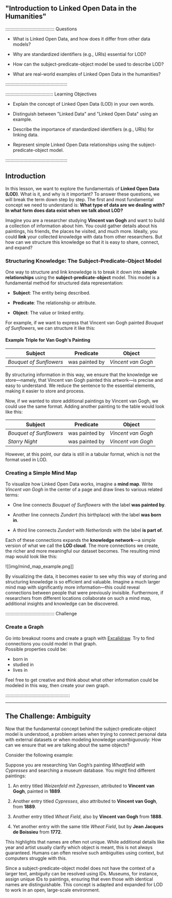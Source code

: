 ## "Introduction to Linked Open Data in the Humanities"

:::::::::::::::::::::::::::::::::::::: Questions

- What is Linked Open Data, and how does it differ from other data models?

- Why are standardized identifiers (e.g., URIs) essential for LOD?

- How can the subject-predicate-object model be used to describe LOD?

- What are real-world examples of Linked Open Data in the humanities?

::::::::::::::::::::::::::::::::::::::::::::::::

::::::::::::::::::::::::::::::::::::: Learning Objectives

- Explain the concept of Linked Open Data (LOD) in your own words.

- Distinguish between "Linked Data" and "Linked Open Data" using an example.

- Describe the importance of standardized identifiers (e.g., URIs) for linking data.

- Represent simple Linked Open Data relationships using the subject-predicate-object model.

::::::::::::::::::::::::::::::::::::::::::::::::

## Introduction

In this lesson, we want to explore the fundamentals of **Linked Open Data (LOD)**. What is it, and why is it important? To answer these questions, we will break the term down step by step. The first and most fundamental concept we need to understand is: **What type of data are we dealing with? In what form does data exist when we talk about LOD?**  

Imagine you are a researcher studying **Vincent van Gogh** and want to build a collection of information about him. You could gather details about his paintings, his friends, the places he visited, and much more. Ideally, you could **link** your collected knowledge with data from other researchers. But how can we structure this knowledge so that it is easy to share, connect, and expand?  

### Structuring Knowledge: The Subject-Predicate-Object Model  

One way to structure and link knowledge is to break it down into **simple relationships** using the **subject-predicate-object** model. This model is a fundamental method for structured data representation:  

- **Subject**: The entity being described.  

- **Predicate**: The relationship or attribute.  

- **Object**: The value or linked entity.  

For example, if we want to express that Vincent van Gogh painted *Bouquet of Sunflowers*, we can structure it like this:  

#### Example Triple for Van Gogh's Painting  

| Subject                 | Predicate      | Object             |
| ----------------------- | -------------- | ------------------ |
| *Bouquet of Sunflowers* | was painted by | *Vincent van Gogh* |

By structuring information in this way, we ensure that the knowledge we store—namely, that Vincent van Gogh painted this artwork—is precise and easy to understand. We reduce the sentence to the essential elements, making it easier to store and process.  

Now, if we wanted to store additional paintings by Vincent van Gogh, we could use the same format. Adding another painting to the table would look like this:  

| Subject                 | Predicate      | Object             |
| ----------------------- | -------------- | ------------------ |
| *Bouquet of Sunflowers* | was painted by | *Vincent van Gogh* |
| *Starry Night*          | was painted by | *Vincent van Gogh* |

However, at this point, our data is still in a tabular format, which is not the format used in LOD.  

### Creating a Simple Mind Map  

To visualize how Linked Open Data works, imagine a **mind map**. Write *Vincent van Gogh* in the center of a page and draw lines to various related terms:  

- One line connects *Bouquet of Sunflowers* with the label **was painted by**.  

- Another line connects *Zundert* (his birthplace) with the label **was born in**.  

- A third line connects *Zundert* with *Netherlands* with the label **is part of**.  

Each of these connections expands the **knowledge network**—a simple version of what we call the **LOD cloud**. The more connections we create, the richer and more meaningful our dataset becomes. The resulting mind map would look like this:  

![[img/mind_map_example.png]]  

By visualizing the data, it becomes easier to see why this way of storing and structuring knowledge is so efficient and valuable. Imagine a much larger mind map with significantly more information—this could reveal connections between people that were previously invisible. Furthermore, if researchers from different locations collaborate on such a mind map, additional insights and knowledge can be discovered.  

:::::::::::::::::::::::::::::::::::::: Challenge  

### Create a Graph  

Go into breakout rooms and create a graph with [Excalidraw](https://excalidraw.com/). Try to find connections you could model in that graph.  
Possible properties could be:  

- born in  
- studied in  
- lives in  

Feel free to get creative and think about what other information could be modeled in this way, then create your own graph.  

::::::::::::::::::::::::::::::::::::::::::::::::::  

---

## The Challenge: Ambiguity  

Now that the fundamental concept behind the subject-predicate-object model is understood, a problem arises when trying to connect personal data with external datasets or when modeling knowledge unambiguously: How can we ensure that we are talking about the same objects?  

Consider the following example:  

Suppose you are researching Van Gogh’s painting *Wheatfield with Cypresses* and searching a museum database. You might find different paintings:  

1. An entry titled *Weizenfeld mit Zypressen*, attributed to **Vincent van Gogh**, painted in **1889**.  

2. Another entry titled *Cypresses*, also attributed to **Vincent van Gogh**, from **1889**.  

3. Another entry titled *Wheat Field*, also by **Vincent van Gogh** from **1888**.  

4. Yet another entry with the same title *Wheat Field*, but by **Jean Jacques de Boissieu** from **1772**.  

This highlights that names are often not unique. While additional details like year and artist usually clarify which object is meant, this is not always guaranteed. Humans can often resolve such ambiguities using context, but computers struggle with this.  

Since a subject-predicate-object model does not have the context of a larger text, ambiguity can be resolved using IDs. Museums, for instance, assign unique IDs to paintings, ensuring that even those with identical names are distinguishable. This concept is adapted and expanded for LOD to work in an open, large-scale environment.  



